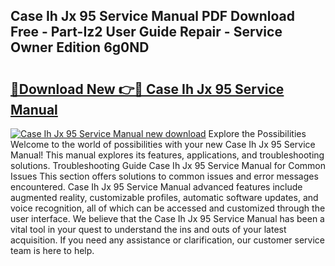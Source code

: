 ## Case Ih Jx 95 Service Manual PDF Download Free - Part-Iz2 User Guide Repair - Service Owner Edition 6g0ND

# <h2><a href="http://bc89726.oget.top/?id=Case+Ih+Jx+95+Service+Manual">🔗Download New 👉🔴 Case Ih Jx 95 Service Manual</a></h2>

[![Case Ih Jx 95 Service Manual new download](https://i.imgur.com/5g1atiW.png)](http://bc89726.oget.top/?id=Case+Ih+Jx+95+Service+Manual)
Explore the Possibilities Welcome to the world of possibilities with your new Case Ih Jx 95 Service Manual! This manual explores its features, applications, and troubleshooting solutions. Troubleshooting Guide Case Ih Jx 95 Service Manual for Common Issues This section offers solutions to common issues and error messages encountered. Case Ih Jx 95 Service Manual advanced features include augmented reality, customizable profiles, automatic software updates, and voice recognition, all of which can be accessed and customized through the user interface. We believe that the Case Ih Jx 95 Service Manual has been a vital tool in your quest to understand the ins and outs of your latest acquisition. If you need any assistance or clarification, our customer service team is here to help.

